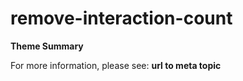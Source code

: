# remove-interaction-count

**Theme Summary**

For more information, please see: **url to meta topic**
